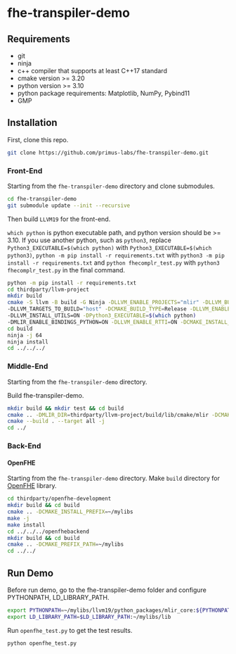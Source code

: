 # fhe-transpiler-demo

## Requirements
- git 
- ninja
- c++ compiler that supports at least C++17 standard
- cmake version >= 3.20
- python version >= 3.10
- python package requirements: Matplotlib, NumPy, Pybind11
- GMP

## Installation
First, clone this repo.
```bash
git clone https://github.com/primus-labs/fhe-transpiler-demo.git
```

### Front-End
Starting from the ``fhe-transpiler-demo`` directory and clone submodules.
```bash
cd fhe-transpiler-demo
git submodule update --init --recursive
```

Then build ``LLVM19`` for the front-end.

`which python` is python executable path, and python version should be >= 3.10. If you use another python,
such as `python3`, replace `Python3_EXECUTABLE=$(which python)` with `Python3_EXECUTABLE=$(which python3)`,
`python -m pip install -r requirements.txt` with `python3 -m pip install -r requirements.txt`
and `python fhecomplr_test.py` with `python3 fhecomplr_test.py` in the final command.
```bash
python -m pip install -r requirements.txt
cd thirdparty/llvm-project
mkdir build
cmake -S llvm -B build -G Ninja -DLLVM_ENABLE_PROJECTS="mlir" -DLLVM_BUILD_EXAMPLES=ON \
-DLLVM_TARGETS_TO_BUILD="host" -DCMAKE_BUILD_TYPE=Release -DLLVM_ENABLE_ASSERTIONS=ON  \
-DLLVM_INSTALL_UTILS=ON -DPython3_EXECUTABLE=$(which python)                          \
-DMLIR_ENABLE_BINDINGS_PYTHON=ON -DLLVM_ENABLE_RTTI=ON -DCMAKE_INSTALL_PREFIX=~/mylibs/llvm19
cd build
ninja -j 64
ninja install
cd ../../../
```

### Middle-End
Starting from the ``fhe-transpiler-demo`` directory.

Build fhe-transpiler-demo.
```bash
mkdir build && mkdir test && cd build
cmake .. -DMLIR_DIR=thirdparty/llvm-project/build/lib/cmake/mlir -DCMAKE_INSTALL_PREFIX=~/mylibs/fhetran
cmake --build . --target all -j
cd ../
```

### Back-End
#### OpenFHE
Starting from the ``fhe-transpiler-demo`` directory.
Make ``build`` directory for [OpenFHE](https://github.com/openfheorg/openfhe-development.git) library.
```bash
cd thirdparty/openfhe-development
mkdir build && cd build
cmake .. -DCMAKE_INSTALL_PREFIX=~/mylibs
make -j
make install
cd ../../../openfhebackend
mkdir build && cd build
cmake .. -DCMAKE_PREFIX_PATH=~/mylibs
cd ../../
```

## Run Demo
Before run demo, go to the fhe-transpiler-demo folder and configure PYTHONPATH, LD_LIBRARY_PATH.
```bash
export PYTHONPATH=~/mylibs/llvm19/python_packages/mlir_core:${PYTHONPATH}
export LD_LIBRARY_PATH=$LD_LIBRARY_PATH:~/mylibs/lib
```

Run  ```openfhe_test.py``` to get the test results.
```bash
python openfhe_test.py
```





